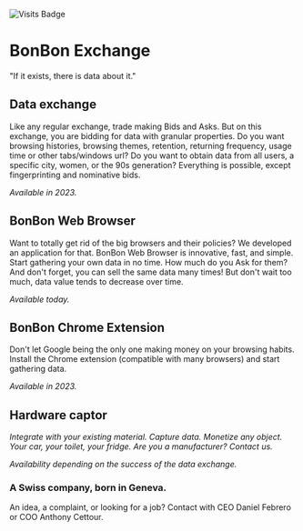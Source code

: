 ![Visits Badge](https://badges.pufler.dev/visits/BonBon-exchange/.github)

# BonBon Exchange

"If it exists, there is data about it."

## Data exchange

Like any regular exchange, trade making Bids and Asks. But on this exchange, you are bidding for data with granular properties. Do you want browsing histories, browsing themes, retention, returning frequency, usage time or other tabs/windows url? Do you want to obtain data from all users, a specific city, women, or the 90s generation?
Everything is possible, except fingerprinting and nominative bids. 

_Available in 2023._

## BonBon Web Browser

Want to totally get rid of the big browsers and their policies? We developed an application for that. BonBon Web Browser is innovative, fast, and simple. Start gathering your own data in no time. How much do you Ask for them? And don't forget, you can sell the same data many times! But don't wait too much, data value tends to decrease over time.

_Available today._

## BonBon Chrome Extension

Don't let Google being the only one making money on your browsing habits. Install the Chrome extension (compatible with many browsers) and start gathering data.

_Available in 2023._

## Hardware captor

_Integrate with your existing material. Capture data. Monetize any object. Your car, your toilet, your fridge. Are you a manufacturer? Contact us._

_Availability depending on the success of the data exchange._



### A Swiss company, born in Geneva.

An idea, a complaint, or looking for a job? Contact with CEO Daniel Febrero or COO Anthony Cettour. 

